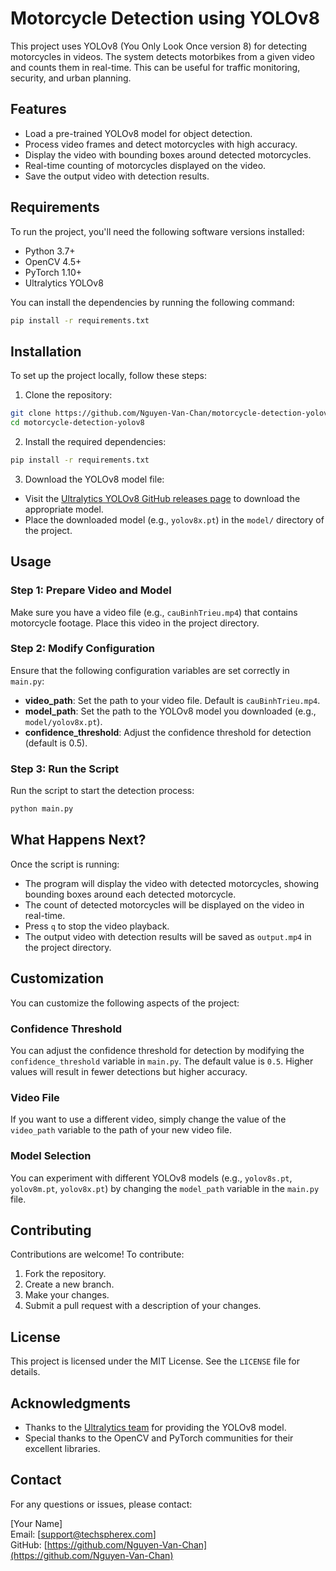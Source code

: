 # Motorcycle Detection using YOLOv8

This project uses YOLOv8 (You Only Look Once version 8) for detecting motorcycles in videos. The system detects motorbikes from a given video and counts them in real-time. This can be useful for traffic monitoring, security, and urban planning.

## Features
- Load a pre-trained YOLOv8 model for object detection.
- Process video frames and detect motorcycles with high accuracy.
- Display the video with bounding boxes around detected motorcycles.
- Real-time counting of motorcycles displayed on the video.
- Save the output video with detection results.

## Requirements
To run the project, you'll need the following software versions installed:
- Python 3.7+
- OpenCV 4.5+
- PyTorch 1.10+
- Ultralytics YOLOv8

You can install the dependencies by running the following command:


```bash
pip install -r requirements.txt
```

## Installation
To set up the project locally, follow these steps:

1. Clone the repository:

```bash
git clone https://github.com/Nguyen-Van-Chan/motorcycle-detection-yolov8.git 
cd motorcycle-detection-yolov8
```

2. Install the required dependencies:

```bash
pip install -r requirements.txt
```


3. Download the YOLOv8 model file:
- Visit the [Ultralytics YOLOv8 GitHub releases page](https://github.com/ultralytics/yolov8/releases) to download the appropriate model.
- Place the downloaded model (e.g., `yolov8x.pt`) in the `model/` directory of the project.

## Usage

### Step 1: Prepare Video and Model
Make sure you have a video file (e.g., `cauBinhTrieu.mp4`) that contains motorcycle footage. Place this video in the project directory.

### Step 2: Modify Configuration
Ensure that the following configuration variables are set correctly in `main.py`:

- **video_path**: Set the path to your video file. Default is `cauBinhTrieu.mp4`.
- **model_path**: Set the path to the YOLOv8 model you downloaded (e.g., `model/yolov8x.pt`).
- **confidence_threshold**: Adjust the confidence threshold for detection (default is 0.5).

### Step 3: Run the Script
Run the script to start the detection process:

```bash
python main.py
```


## What Happens Next?
Once the script is running:

- The program will display the video with detected motorcycles, showing bounding boxes around each detected motorcycle.
- The count of detected motorcycles will be displayed on the video in real-time.
- Press `q` to stop the video playback.
- The output video with detection results will be saved as `output.mp4` in the project directory.

## Customization
You can customize the following aspects of the project:

### Confidence Threshold
You can adjust the confidence threshold for detection by modifying the `confidence_threshold` variable in `main.py`. The default value is `0.5`. Higher values will result in fewer detections but higher accuracy.

### Video File
If you want to use a different video, simply change the value of the `video_path` variable to the path of your new video file.

### Model Selection
You can experiment with different YOLOv8 models (e.g., `yolov8s.pt`, `yolov8m.pt`, `yolov8x.pt`) by changing the `model_path` variable in the `main.py` file.

## Contributing
Contributions are welcome! To contribute:

1. Fork the repository.
2. Create a new branch.
3. Make your changes.
4. Submit a pull request with a description of your changes.

## License
This project is licensed under the MIT License. See the `LICENSE` file for details.

## Acknowledgments
- Thanks to the [Ultralytics team](https://github.com/ultralytics) for providing the YOLOv8 model.
- Special thanks to the OpenCV and PyTorch communities for their excellent libraries.

## Contact
For any questions or issues, please contact:

[Your Name]  
Email: [support@techspherex.com]  
GitHub: [https://github.com/Nguyen-Van-Chan](https://github.com/Nguyen-Van-Chan)
